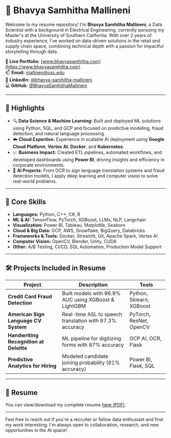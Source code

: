 # 📄 Bhavya Samhitha Mallineni 

Welcome to my resume repository! I'm **Bhavya Samhitha Mallineni**, a Data Scientist with a background in Electrical Engineering, currently pursuing my Master's at the University of Southern California. With over 2 years of industry experience, I've worked on data-driven solutions in the retail and supply chain space, combining technical depth with a passion for impactful storytelling through data.

🔗 **Live Portfolio:** [www.bhavyasamhitha.com](https://www.bhavyasamhitha.com)  
📫 **Email:** mallinen@usc.edu  
💼 **LinkedIn:** [@bhavya-samhitha-mallineni](https://www.linkedin.com/in/bhavya-samhitha-mallineni-a65aa81aa/)  
💻 **GitHub:** [@BhavyaSamhithaMallineni](https://github.com/BhavyaSamhithaMallineni)

---

## 📌 Highlights

- 🔍 **Data Science & Machine Learning:** Built and deployed ML solutions using Python, SQL, and GCP and focused on predictive modeling, fraud detection, and natural language processing.
- ☁️ **Cloud Expertise:** Experience in scalable AI deployment using **Google Cloud Platform**, **Vertex AI**, **Docker**, and **Kubernetes**.
- 📈 **Business Impact:** Created ETL pipelines, automated workflows, and developed dashboards using **Power BI**, driving insights and efficiency in corporate environments.
- 🤖 **AI Projects:** From OCR to sign language translation systems and fraud detection models, I apply deep learning and computer vision to solve real-world problems.

---

## 🧠 Core Skills

- **Languages:** Python, C++, C#, R  
- **ML & AI:** TensorFlow, PyTorch, XGBoost, LLMs, NLP, Langchain  
- **Visualization:** Power BI, Tableau, Matplotlib, Seaborn  
- **Cloud & Big Data:** GCP, AWS, Snowflake, BigQuery, Databricks  
- **Frameworks & Tools:** Docker, Streamlit, Git, Apache Spark, Vertex AI  
- **Computer Vision:** OpenCV, Blender, Unity, CUDA  
- **Other:** A/B Testing, CI/CD, SQL Automation, Production Model Support

---

## 🛠️ Projects Included in Resume

| Project | Description | Tools |
|--------|-------------|-------|
| **Credit Card Fraud Detection** | Built models with 96.9% AUC using XGBoost & LightGBM | Python, Sklearn, XGBoost |
| **American Sign Language CV System** | Real-time ASL to speech translation with 97.3% accuracy | PyTorch, ResNet, OpenCV |
| **Handwriting Recognition at Deloitte** | ML pipeline for digitizing forms with 87% accuracy | GCP AI, OCR, Flask |
| **Predictive Analytics for Hiring** | Modeled candidate joining probability (81% accuracy) | Power BI, Flask, SQL |

---

## 📄 Resume

You can view/download my complete resume [here (PDF)](./BhavyaSamhithaResume_DataScientist.pdf).

---

Feel free to reach out if you're a recruiter or fellow data enthusiast and find my work interesting. I'm always open to collaboration, research, and new opportunities in the AI space!

